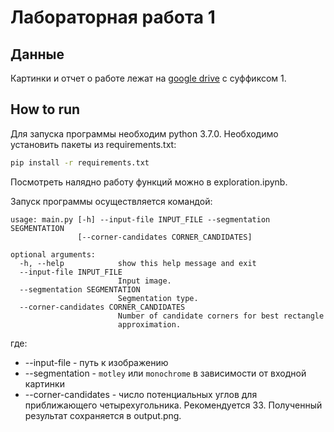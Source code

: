 # Лабораторная работа 1

## Данные
Картинки и отчет о работе лежат на 
[google drive](https://drive.google.com/drive/folders/1cyS5W3SEnRyq2WPHrVAD0IrCjFeYITTA?usp=sharing) 
с суффиксом 1.

## How to run
Для запуска программы необходим python 3.7.0. Необходимо установить
пакеты из requirements.txt:
```bash
pip install -r requirements.txt
```

Посмотреть налядно работу функций можно в exploration.ipynb.

Запуск программы осуществляется командой:
```
usage: main.py [-h] --input-file INPUT_FILE --segmentation SEGMENTATION
               [--corner-candidates CORNER_CANDIDATES]

optional arguments:
  -h, --help            show this help message and exit
  --input-file INPUT_FILE
                        Input image.
  --segmentation SEGMENTATION
                        Segmentation type.
  --corner-candidates CORNER_CANDIDATES
                        Number of candidate corners for best rectangle
                        approximation.
```
где:
* --input-file - путь к изображению
* --segmentation - `motley` или `monochrome` в зависимости от входной картинки
* --corner-candidates - число потенциальных углов для приближающего четырехугольника. Рекомендуется 33.
Полученный результат сохраняется в output.png.
